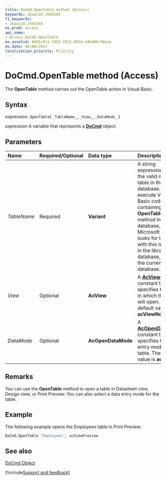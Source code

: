 ```yaml
---
title: DoCmd.OpenTable method (Access)
keywords: vbaac10.chm4164
f1_keywords:
- vbaac10.chm4164
ms.prod: access
api_name:
- Access.DoCmd.OpenTable
ms.assetid: 6461c8c1-7452-f812-8914-e46406c58eae
ms.date: 06/08/2017
localization_priority: Priority
---
```



# DoCmd.OpenTable method (Access)

The  **OpenTable** method carries out the OpenTable action in Visual Basic.


## Syntax

_expression_. `OpenTable`( `_TableName_`, `_View_`, `_DataMode_` )

_expression_ A variable that represents a **[DoCmd](Access.DoCmd.md)** object.


## Parameters



|Name|Required/Optional|Data type|Description|
|:-----|:-----|:-----|:-----|
| _TableName_|Required|**Variant**|A string expression that's the valid name of a table in the current database. If you execute Visual Basic code containing the  **OpenTable** method in a library database, Microsoft Access looks for the table with this name first in the library database, then in the current database.|
| _View_|Optional|**AcView**|A  **[AcView](Access.AcView.md)** constant that specifies the view in which the table will open. The default value is **acViewNormal**.|
| _DataMode_|Optional|**AcOpenDataMode**|A  **[AcOpenDataMode](Access.AcOpenDataMode.md)** constant that specifies the data entry mode for the table. The default value is **acEdit**.|

## Remarks

You can use the  **OpenTable** method to open a table in Datasheet view, Design view, or Print Preview. You can also select a data entry mode for the table.


## Example

The following example opens the Employees table in Print Preview:


```vb
DoCmd.OpenTable "Employees", acViewPreview
```


## See also


[DoCmd Object](Access.DoCmd.md)

[!include[Support and feedback](~/includes/feedback-boilerplate.md)]